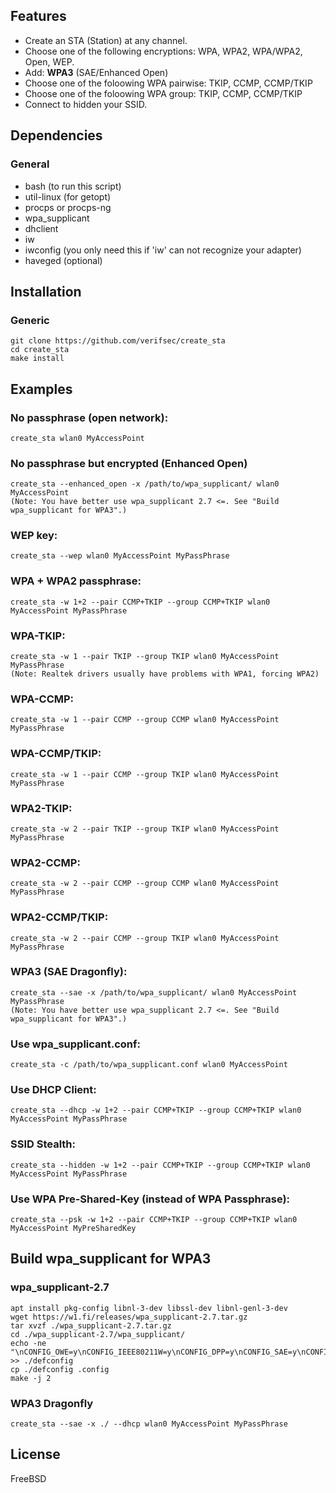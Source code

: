 ## Features
* Create an STA (Station) at any channel.
* Choose one of the following encryptions: WPA, WPA2, WPA/WPA2, Open, WEP.
* Add: **WPA3** (SAE/Enhanced Open)
* Choose one of the foloowing WPA pairwise: TKIP, CCMP, CCMP/TKIP
* Choose one of the foloowing WPA group: TKIP, CCMP, CCMP/TKIP
* Connect to hidden your SSID.


## Dependencies
### General
* bash (to run this script)
* util-linux (for getopt)
* procps or procps-ng
* wpa_supplicant
* dhclient
* iw
* iwconfig (you only need this if 'iw' can not recognize your adapter)
* haveged (optional)


## Installation
### Generic
    git clone https://github.com/verifsec/create_sta
    cd create_sta
    make install

## Examples
### No passphrase (open network):
    create_sta wlan0 MyAccessPoint

### No passphrase but encrypted (Enhanced Open)
    create_sta --enhanced_open -x /path/to/wpa_supplicant/ wlan0 MyAccessPoint
    (Note: You have better use wpa_supplicant 2.7 <=. See "Build wpa_supplicant for WPA3".)

### WEP key:
    create_sta --wep wlan0 MyAccessPoint MyPassPhrase

### WPA + WPA2 passphrase:
    create_sta -w 1+2 --pair CCMP+TKIP --group CCMP+TKIP wlan0 MyAccessPoint MyPassPhrase

### WPA-TKIP:
    create_sta -w 1 --pair TKIP --group TKIP wlan0 MyAccessPoint MyPassPhrase
    (Note: Realtek drivers usually have problems with WPA1, forcing WPA2)

### WPA-CCMP:
    create_sta -w 1 --pair CCMP --group CCMP wlan0 MyAccessPoint MyPassPhrase

### WPA-CCMP/TKIP:
    create_sta -w 1 --pair CCMP --group TKIP wlan0 MyAccessPoint MyPassPhrase

### WPA2-TKIP:
    create_sta -w 2 --pair TKIP --group TKIP wlan0 MyAccessPoint MyPassPhrase

### WPA2-CCMP:
    create_sta -w 2 --pair CCMP --group CCMP wlan0 MyAccessPoint MyPassPhrase

### WPA2-CCMP/TKIP:
    create_sta -w 2 --pair CCMP --group TKIP wlan0 MyAccessPoint MyPassPhrase

### WPA3 (SAE Dragonfly):
    create_sta --sae -x /path/to/wpa_supplicant/ wlan0 MyAccessPoint MyPassPhrase
    (Note: You have better use wpa_supplicant 2.7 <=. See "Build wpa_supplicant for WPA3".)

### Use wpa_supplicant.conf:
    create_sta -c /path/to/wpa_supplicant.conf wlan0 MyAccessPoint

### Use DHCP Client:
    create_sta --dhcp -w 1+2 --pair CCMP+TKIP --group CCMP+TKIP wlan0 MyAccessPoint MyPassPhrase

### SSID Stealth:
    create_sta --hidden -w 1+2 --pair CCMP+TKIP --group CCMP+TKIP wlan0 MyAccessPoint MyPassPhrase

### Use WPA Pre-Shared-Key (instead of WPA Passphrase):
    create_sta --psk -w 1+2 --pair CCMP+TKIP --group CCMP+TKIP wlan0 MyAccessPoint MyPreSharedKey

## Build wpa_supplicant for WPA3
### wpa_supplicant-2.7
    apt install pkg-config libnl-3-dev libssl-dev libnl-genl-3-dev
    wget https://w1.fi/releases/wpa_supplicant-2.7.tar.gz
    tar xvzf ./wpa_supplicant-2.7.tar.gz
    cd ./wpa_supplicant-2.7/wpa_supplicant/
    echo -ne "\nCONFIG_OWE=y\nCONFIG_IEEE80211W=y\nCONFIG_DPP=y\nCONFIG_SAE=y\nCONFIG_SUITEB=y" >> ./defconfig
    cp ./defconfig .config
    make -j 2

### WPA3 Dragonfly
    create_sta --sae -x ./ --dhcp wlan0 MyAccessPoint MyPassPhrase

## License
FreeBSD
